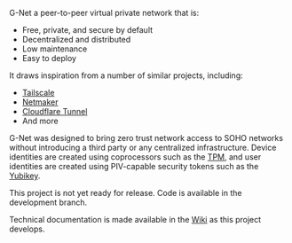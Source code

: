 G-Net a peer-to-peer virtual private network that is:

* Free, private, and secure by default
* Decentralized and distributed
* Low maintenance
* Easy to deploy 

It draws inspiration from a number of similar projects, including:

* [Tailscale](https://tailscale.com/)
* [Netmaker](https://www.netmaker.org/)
* [Cloudflare Tunnel](https://www.cloudflare.com/products/tunnel/)
* And more

G-Net was designed to bring zero trust network access to SOHO networks without introducing a third party or any centralized infrastructure.  Device identities are created using coprocessors such as the [TPM](https://trustedcomputinggroup.org/resource/tpm-library-specification/), and user identities are created using PIV-capable security tokens such as the [Yubikey](https://www.yubico.com/). 

This project is not yet ready for release.  Code is available in the development branch. 

Technical documentation is made available in the [Wiki](https://github.com/jmg292/G-Net/wiki) as this project develops.

